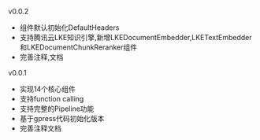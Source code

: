 v0.0.2
- 组件默认初始化DefaultHeaders
- 支持腾讯云LKE知识引擎,新增LKEDocumentEmbedder,LKETextEmbedder和LKEDocumentChunkReranker组件
- 完善注释,文档

v0.0.1
- 实现14个核心组件
- 支持function calling
- 支持完整的Pipeline功能
- 基于gpress代码初始化版本
- 完善注释文档